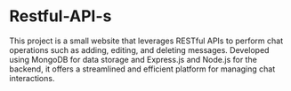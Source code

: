 # Restful-API-s
This project is a small website that leverages RESTful APIs to perform chat operations such as adding, editing, and deleting messages. Developed using MongoDB for data storage and Express.js and Node.js for the backend, it offers a streamlined and efficient platform for managing chat interactions.
